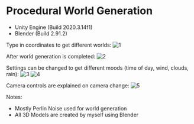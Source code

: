 # Procedural World Generation

- Unity Engine (Build 2020.3.14f1)
- Blender (Build 2.91.2)

Type in coordinates to get different worlds:
![1](https://user-images.githubusercontent.com/85866322/161300595-270ee8fc-46a7-432b-85f7-ac36263cd8ad.png)

After world generation is completed:
![2](https://user-images.githubusercontent.com/85866322/161300597-28ec86d6-ef57-4140-84ed-957d0e9d5ba6.png)

Settings can be changed to get different moods (time of day, wind, clouds, rain):
![3](https://user-images.githubusercontent.com/85866322/161300604-e52da32b-c0f7-4e4f-a207-27b62ab56cd1.png)
![4](https://user-images.githubusercontent.com/85866322/161300608-c3cc32fd-fae7-4866-931a-3f188701b280.png)

Camera controls are explained on camera change:
![5](https://user-images.githubusercontent.com/85866322/161302413-6c23f1aa-f8c1-4902-a2ae-746b303f55d5.png)

Notes:
- Mostly Perlin Noise used for world generation
- All 3D Models are created by myself using Blender

